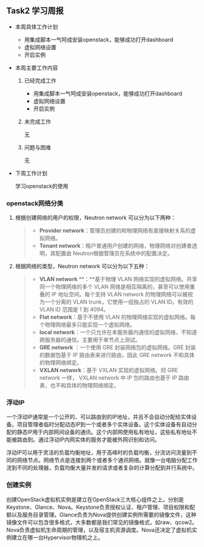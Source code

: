 ## Task2 学习周报

- 本周具体工作计划

  - 用集成脚本一气呵成安装openstack，能够成功打开dashboard
  - 虚拟网络设置
  - 开启实例

- 本周主要工作内容

  1. 已经完成工作

     - 用集成脚本一气呵成安装openstack，能够成功打开dashboard
     - 虚拟网络设置
     - 开启实例

  2. 未完成工作

     无

  3. 问题与困难

     无

- 下周工作计划

  学习openstack的使用



### openstack网络分类

1. 根据创建网络的用户的权限，Neutron network 可以分为以下两种：

   > - **Provider network**：管理员创建的和物理网络有直接映射关系的虚拟网络。
   > - **Tenant network**：租户普通用户创建的网络，物理网络对创建者透明，其配置由 Neutron根据管理员在系统中的配置决定。

2. 根据网络的类型，Neutron network 可以分为以下五种：

   > - **VLAN network** **：**基于物理 VLAN 网络实现的虚拟网络。共享同一个物理网络的多个 VLAN 网络是相互隔离的，甚至可以使用重叠的 IP 地址空间。每个支持 VLAN network 的物理网络可以被视为一个分离的 VLAN trunk，它使用一组独占的 VLAN ID。有效的 VLAN ID 范围是 1 到 4094。
   > - **Flat network**：基于不使用 VLAN 的物理网络实现的虚拟网络。每个物理网络最多只能实现一个虚拟网络。
   > - **local network**：一个只允许在本服务器内通信的虚拟网络，不知道跨服务器的通信。主要用于单节点上测试。
   > - **GRE network** ：一个使用 GRE 封装网络包的虚拟网络。GRE 封装的数据包基于 IP 路由表来进行路由，因此 GRE network 不和具体的物理网络绑定。
   > - **VXLAN network**：基于 VXLAN 实现的虚拟网络。同 GRE network 一样， VXLAN network 中 IP 包的路由也基于 IP 路由表，也不和具体的物理网络绑定。

### 浮动IP

一个浮动IP通常是一个公开的、可以路由到的IP地址，并且不会自动分配给实体设备。项目管理者临时分配动态IP到一个或者多个实体设备。这个实体设备有自动分配的静态IP用于内部网间设备的通讯。这个内部网使用私有地址，这些私有地址不能被路由到。通过浮动IP内网实体的服务才能被外网识别和访问。

浮动IP可以用于灵活的负载均衡地址，用于高峰时的负载均衡，分流访问流量到不同的网络节点。网络节点是连接到两个或者多个通讯网络。就像一台电脑分配工作流到不同的处理器，负载均衡大量并发的请求或者复杂的计算分配到并行系统中。

### 创建实例

创建OpenStack虚拟机实例是建立在OpenStack三大核心组件之上。分别是Keystone、Glance、Nova。Keystone负责授权认证、租户管理、项目权限和配额以及服务目录管理。Glance负责为Nova提供创建实例所需要的镜像文件，这种镜像文件可以包含很多格式，大多数都是我们常见的镜像格式，如raw、qcow2。Nova负责虚拟机生命周期的管理，以及宿主机资源调度。Nova还决定了虚拟机实例建立在哪一台Hypervisor物理机之上。
